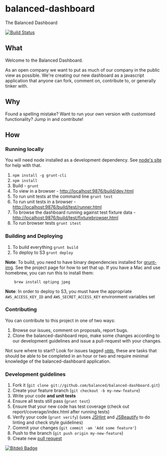 balanced-dashboard
==================

The Balanced Dashboard

[![Build Status](https://travis-ci.org/balanced/balanced-dashboard.png?branch=master)](https://travis-ci.org/balanced/balanced-dashboard)

## What

Welcome to the Balanced Dashboard.

As an open company we want to put as much of our company in the public view as
possible. We're creating our new dashboard as a javascript application that
anyone can fork, comment on, contribute to, or generally tinker with.

## Why

Found a spelling mistake? Want to run your own version with customised
functionality? Jump in and contribute!

## How

### Running locally

You will need node installed as a development dependency. See
[node's site](http://nodejs.org/) for help with that.

1. `npm install -g grunt-cli`
2. `npm install`
3. Build - `grunt`
4. To view in a browser - [http://localhost:9876/build/dev.html](http://localhost:9876/build/dev.html)
5. To run unit tests at the command line `grunt test`
6. To run unit tests in a browser - [http://localhost:9876/build/test/runner.html](http://localhost:9876/build/test/runner.html)
7. To browse the dashboard running against test fixture data - [http://localhost:9876/build/test/fixturebrowser.html](http://localhost:9876/build/test/fixturebrowser.html)
8. To run browser tests `grunt itest`

### Building and Deploying

1. To build everything `grunt build`
2. To deploy to S3 `grunt deploy`

**Note**: To build, you need to have binary dependencies installed for [grunt-img](https://github.com/heldr/grunt-img). See the project page for how to set that up. If you have a Mac and use homebrew, you can run this to install them:

		brew install optipng jpeg

**Note**: In order to deploy to S3, you must have the appropriate `AWS_ACCESS_KEY_ID` and `AWS_SECRET_ACCESS_KEY` environment variables set

### Contributing

You can contribute to this project in one of two ways:

1. Browse our issues, comment on proposals, report bugs.
2. Clone the balanced-dashboard repo, make some changes according to our
   development guidelines and issue a pull-request with your changes.

Not sure where to start? Look for issues tagged [`n00b`](https://github.com/balanced/balanced-dashboard/issues?labels=n00b&state=open), these are tasks
that should be able to be completed in an hour or two and require minimal
knowledge of the balanced-dashboard application.

### Development guidelines

1. Fork it (`git clone git://github.com/balanced/balanced-dashboard.git`)
2. Create your feature branch (`git checkout -b my-new-feature`)
3. Write your code **and unit tests**
4. Ensure all tests still pass (`grunt test`)
5. Ensure that your new code has test coverage (check out report/coverage/index.html after running tests)
6. Verify your code (`grunt verify`) (uses [JSHint](https://github.com/jshint/jshint/) and [JSBeautify](https://github.com/einars/js-beautify) to do linting and check style guidelines)
7. Commit your changes (`git commit -am 'Add some feature'`)
8. Push to the branch (`git push origin my-new-feature`)
9. Create new [pull request](https://help.github.com/articles/using-pull-requests)


[![Bitdeli Badge](https://d2weczhvl823v0.cloudfront.net/mjallday/balanced-dashboard/trend.png)](https://bitdeli.com/free "Bitdeli Badge")


